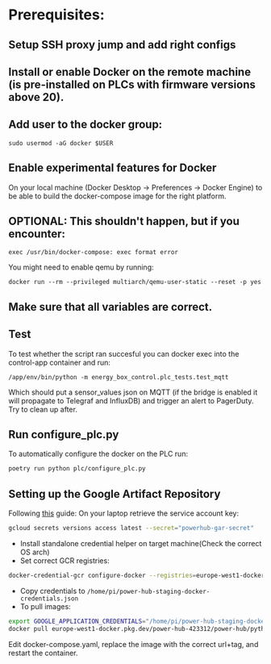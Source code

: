 # Prerequisites:

## Setup SSH proxy jump and add right configs

## Install or enable Docker on the remote machine (is pre-installed on PLCs with firmware versions above 20).

## Add user to the docker group: 

`sudo usermod -aG docker $USER`

## Enable experimental features for Docker

On your local machine (Docker Desktop -> Preferences -> Docker Engine) to be able to build the docker-compose image for the right platform.

## OPTIONAL: This shouldn't happen, but if you encounter: 
`exec /usr/bin/docker-compose: exec format error`

You might need to enable qemu by running:

`docker run --rm --privileged multiarch/qemu-user-static --reset -p yes`

## Make sure that all variables are correct. 

## Test
To test whether the script ran succesful you can docker exec into the control-app container and run:

`/app/env/bin/python -m energy_box_control.plc_tests.test_mqtt`

Which should put a sensor_values json on MQTT (if the bridge is enabled it will propagate to Telegraf and InfluxDB) and trigger an alert to PagerDuty. Try to clean up after. 

## Run configure_plc.py

To automatically configure the docker on the PLC run:

```bash
poetry run python plc/configure_plc.py
```

## Setting up the Google Artifact Repository

Following [this](https://cloud.google.com/artifact-registry/docs/docker/authentication#standalone-helper) guide:
On your laptop retrieve the service account key:
```bash
gcloud secrets versions access latest --secret="powerhub-gar-secret"
```
- Install standalone credential helper on target machine(Check the correct OS arch)
- Set correct GCR registries:
```bash
docker-credential-gcr configure-docker --registries=europe-west1-docker.pkg.dev
```
- Copy credentials to `/home/pi/power-hub-staging-docker-credentials.json`
- To pull images:
```bash
export GOOGLE_APPLICATION_CREDENTIALS="/home/pi/power-hub-staging-docker-credentials.json"
docker pull europe-west1-docker.pkg.dev/power-hub-423312/power-hub/python-app:[tag]
```
Edit docker-compose.yaml, replace the image with the correct url+tag, and restart the container.